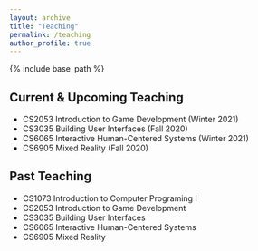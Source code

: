 ```yaml
---
layout: archive
title: "Teaching"
permalink: /teaching
author_profile: true
---
```


{% include base_path %}

## Current & Upcoming Teaching 
* CS2053 Introduction to Game Development (Winter 2021)
* CS3035 Building User Interfaces (Fall 2020)
* CS6065 Interactive Human-Centered Systems (Winter 2021)
* CS6905 Mixed Reality (Fall 2020)

## Past Teaching
* CS1073 Introduction to Computer Programing I
* CS2053 Introduction to Game Development
* CS3035 Building User Interfaces
* CS6065 Interactive Human-Centered Systems
* CS6905 Mixed Reality
